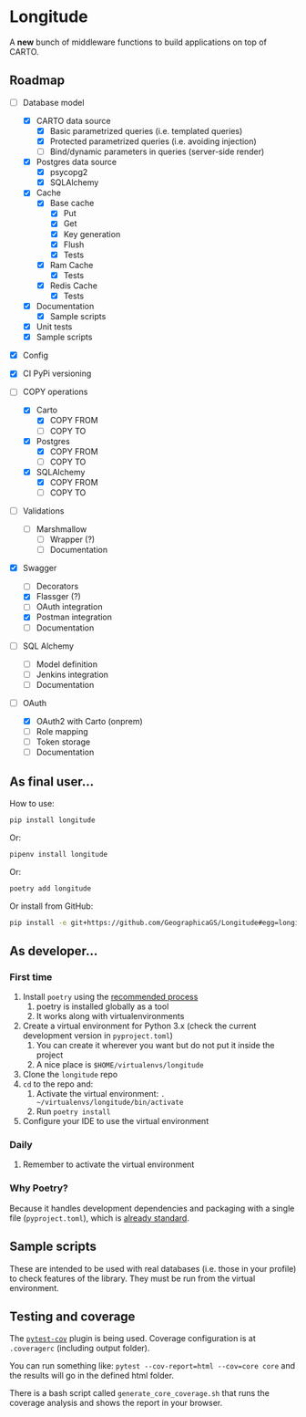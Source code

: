 # Longitude

A **new** bunch of middleware functions to build applications on top of CARTO.

## Roadmap

- [ ] Database model
  - [x] CARTO data source
    - [x] Basic parametrized queries (i.e. templated queries)
    - [x] Protected parametrized queries (i.e. avoiding injection)
    - [ ] Bind/dynamic parameters in queries (server-side render)
  - [x] Postgres data source
    - [x] psycopg2
    - [x] SQLAlchemy
  - [x] Cache
    - [x] Base cache
      - [x] Put
      - [x] Get
      - [x] Key generation
      - [x] Flush
      - [x] Tests
    - [x] Ram Cache
      - [x] Tests
    - [x] Redis Cache
      - [x] Tests 
  - [x] Documentation
    - [x] Sample scripts
  - [x] Unit tests
  - [x] Sample scripts
 
- [x] Config
 
- [x] CI PyPi versioning

- [ ] COPY operations
  - [x] Carto
    - [x] COPY FROM
    - [ ] COPY TO
  - [x] Postgres
    - [x] COPY FROM
    - [ ] COPY TO
  - [x] SQLAlchemy
    - [x] COPY FROM
    - [ ] COPY TO
 
- [ ] Validations
  - [ ] Marshmallow
    - [ ] Wrapper (?)
    - [ ] Documentation
 
- [x] Swagger
  - [ ] Decorators
  - [x] Flassger (?)
  - [ ] OAuth integration
  - [x] Postman integration
  - [ ] Documentation
  
- [ ] SQL Alchemy
  - [ ] Model definition
  - [ ] Jenkins integration
  - [ ] Documentation

- [ ] OAuth
  - [x] OAuth2 with Carto (onprem)
  - [ ] Role mapping
  - [ ] Token storage
  - [ ] Documentation
  
## As final user...

How to use:
```bash
pip install longitude
```

Or:
```bash
pipenv install longitude
```

Or:
```bash
poetry add longitude
```

Or install from GitHub:
```bash
pip install -e git+https://github.com/GeographicaGS/Longitude#egg=longitude
```

## As developer...

### First time

1. Install ```poetry``` using the [recommended process](https://github.com/sdispater/poetry#installation)
    1. poetry is installed globally as a tool
    1. It works along with virtualenvironments
1. Create a virtual environment for Python 3.x (check the current development version in ```pyproject.toml```)
    1. You can create it wherever you want but do not put it inside the project
    1. A nice place is ```$HOME/virtualenvs/longitude```
1. Clone the ```longitude``` repo
1. `cd` to the repo and:
    1. Activate the virtual environment: `. ~/virtualenvs/longitude/bin/activate`
    1. Run `poetry install`
1. Configure your IDE to use the virtual environment

### Daily

1. Remember to activate the virtual environment 

### Why Poetry?

Because it handles development dependencies and packaging with a single file (```pyproject.toml```), which is [already standard](https://flit.readthedocs.io/en/latest/pyproject_toml.html).

## Sample scripts

These are intended to be used with real databases (i.e. those in your profile) to check features of the library. They must be run from the virtual environment.

## Testing and coverage 

The [```pytest-cov```](https://pytest-cov.readthedocs.io/en/latest/) plugin is being used. Coverage configuration is at ```.coveragerc``` (including output folder).

You can run something like: ```pytest --cov-report=html --cov=core core``` and the results will go in the defined html folder.

There is a bash script called ```generate_core_coverage.sh``` that runs the coverage analysis and shows the report in your browser.
